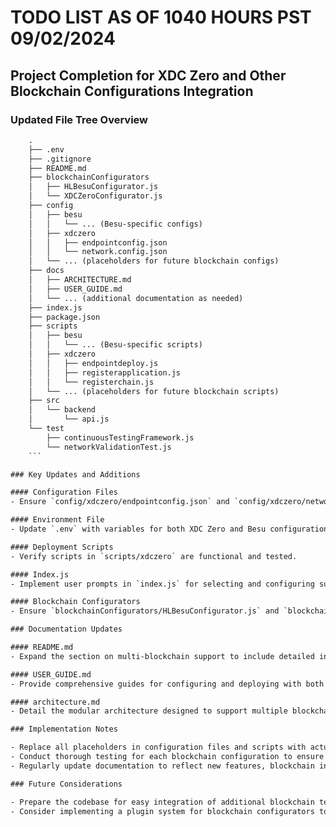 # TODO LIST AS OF 1040 HOURS PST 09/02/2024

## Project Completion for XDC Zero and Other Blockchain Configurations Integration

### Updated File Tree Overview

```txt
    .
    ├── .env
    ├── .gitignore
    ├── README.md
    ├── blockchainConfigurators
    │   ├── HLBesuConfigurator.js
    │   └── XDCZeroConfigurator.js
    ├── config
    │   ├── besu
    │   │   └── ... (Besu-specific configs)
    │   ├── xdczero
    │   │   ├── endpointconfig.json
    │   │   └── network.config.json
    │   └── ... (placeholders for future blockchain configs)
    ├── docs
    │   ├── ARCHITECTURE.md
    │   ├── USER_GUIDE.md
    │   └── ... (additional documentation as needed)
    ├── index.js
    ├── package.json
    ├── scripts
    │   ├── besu
    │   │   └── ... (Besu-specific scripts)
    │   ├── xdczero
    │   │   ├── endpointdeploy.js
    │   │   ├── registerapplication.js
    │   │   └── registerchain.js
    │   └── ... (placeholders for future blockchain scripts)
    ├── src
    │   └── backend
    │       └── api.js
    └── test
        ├── continuousTestingFramework.js
        └── networkValidationTest.js
    ```

### Key Updates and Additions

#### Configuration Files
- Ensure `config/xdczero/endpointconfig.json` and `config/xdczero/network.config.json` are updated with network-specific details.

#### Environment File
- Update `.env` with variables for both XDC Zero and Besu configurations.

#### Deployment Scripts
- Verify scripts in `scripts/xdczero` are functional and tested.

#### Index.js
- Implement user prompts in `index.js` for selecting and configuring supported blockchains.

#### Blockchain Configurators
- Ensure `blockchainConfigurators/HLBesuConfigurator.js` and `blockchainConfigurators/XDCZeroConfigurator.js` are implemented with methods for setup, configuration, and deployment.

### Documentation Updates

#### README.md
- Expand the section on multi-blockchain support to include detailed instructions for each supported blockchain.

#### USER_GUIDE.md
- Provide comprehensive guides for configuring and deploying with both Hyperledger Besu and XDC Zero.

#### architecture.md
- Detail the modular architecture designed to support multiple blockchain configurations.

### Implementation Notes

- Replace all placeholders in configuration files and scripts with actual deployment data.
- Conduct thorough testing for each blockchain configuration to ensure seamless integration.
- Regularly update documentation to reflect new features, blockchain integrations, and changes to the project setup or deployment process.

### Future Considerations

- Prepare the codebase for easy integration of additional blockchain technologies by maintaining a modular and scalable architecture.
- Consider implementing a plugin system for blockchain configurators to streamline the addition of new blockchains.
